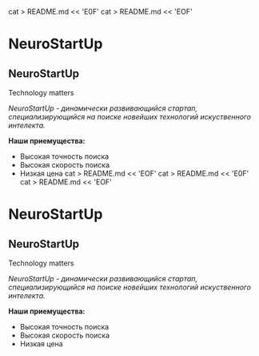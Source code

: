 cat > README.md << 'E0F'
cat > README.md << 'EOF'

# NeuroStartUp

## NeuroStartUp
Technology matters

*NeuroStartUp - динамически развивающийся стартап, специализирующийся на поиске новейших технологий искуственного интелекта.*

**Наши приемущества:**
- Высокая точность поиска
- Высокая скорость поиска
- Низкая цена
cat > README.md << 'EOF'
cat > README.md << 'E0F'
cat > README.md << 'EOF'

# NeuroStartUp

## NeuroStartUp
Technology matters

*NeuroStartUp - динамически развивающийся стартап, специализирующийся на поиске новейших технологий искуственного интелекта.*

**Наши приемущества:**
- Высокая точность поиска
- Высокая скорость поиска
- Низкая цена
